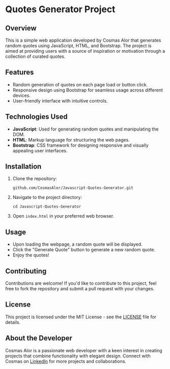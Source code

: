 # Quotes Generator Project

## Overview
This is a simple web application developed by Cosmas Alor that generates random quotes using JavaScript, HTML, and Bootstrap. 
The project is aimed at providing users with a source of inspiration or motivation through a collection of curated quotes.

## Features
- Random generation of quotes on each page load or button click.
- Responsive design using Bootstrap for seamless usage across different devices.
- User-friendly interface with intuitive controls.

## Technologies Used
- **JavaScript**: Used for generating random quotes and manipulating the DOM.
- **HTML**: Markup language for structuring the web pages.
- **Bootstrap**: CSS framework for designing responsive and visually appealing user interfaces.

## Installation
1. Clone the repository:
   ```
   github.com/CosmasAlor/Javascript-Quotes-Generator.git
   ```
2. Navigate to the project directory:
   ```
   cd Javascript-Quotes-Generator
   ```
3. Open `index.html` in your preferred web browser.

## Usage
- Upon loading the webpage, a random quote will be displayed.
- Click the "Generate Quote" button to generate a new random quote.
- Enjoy the quotes!

## Contributing
Contributions are welcome! If you'd like to contribute to this project, feel free to fork the repository and submit a pull request with your changes.

## License
This project is licensed under the MIT License - see the [LICENSE](LICENSE) file for details.

## About the Developer
Cosmas Alor is a passionate web developer with a keen interest in creating projects that combine functionality with elegant design. Connect with Cosmas on [LinkedIn](https://www.linkedin.com/in/cosmasalor/) for more projects and collaborations.
